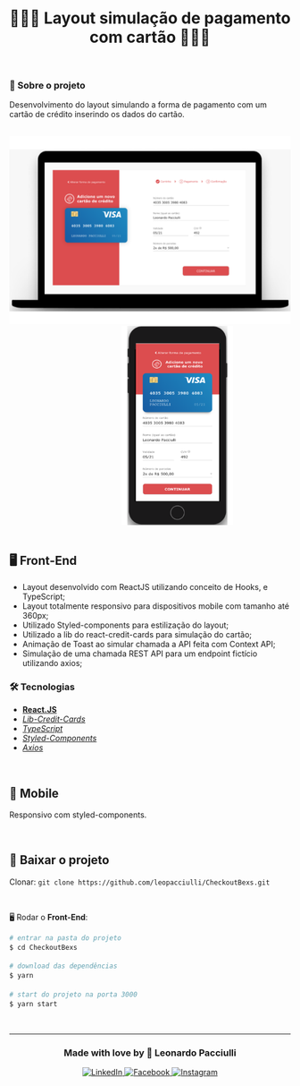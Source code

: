<h1 align="center">
👨🏻‍💻 Layout simulação de pagamento com cartão 👨🏻‍💻
</h1>

<br>

### 📝 Sobre o projeto
Desenvolvimento do layout simulando a forma de pagamento com um cartão de crédito inserindo os dados do cartão.

<br>

<div align="center">
  <img src="./src/assets/page.png" width="530px" />&nbsp;&nbsp;&nbsp;&nbsp;&nbsp;&nbsp;&nbsp;&nbsp;&nbsp;&nbsp;&nbsp;&nbsp;&nbsp;&nbsp;&nbsp;&nbsp;&nbsp;&nbsp;&nbsp;&nbsp;&nbsp;&nbsp;&nbsp;&nbsp;
  <img src="./src/assets/mobile.png" width="200px" />
</div>

<br>

## 🖥 Front-End
- Layout desenvolvido com ReactJS utilizando conceito de Hooks, e TypeScript;
- Layout totalmente responsivo para dispositivos mobile com tamanho até 360px;
- Utilizado Styled-components para estilização do layout;
- Utilizado a lib do react-credit-cards para simulação do cartão;
- Animação de Toast ao simular chamada a API feita com Context API;
- Simulação de uma chamada REST API para um endpoint fictício utilizando axios;

### 🛠 Tecnologias
- **[React.JS](https://reactjs.org/)**
- *[Lib-Credit-Cards](https://github.com/amarofashion/react-credit-cards)*
- *[TypeScript](https://www.typescriptlang.org/)*
- *[Styled-Components](https://styled-components.com/)*
- *[Axios](https://nodemon.io/)*

<br>

## 📱 Mobile
Responsivo com styled-components.

<br>

## 🏁 Baixar o projeto
Clonar: `git clone https://github.com/leopacciulli/CheckoutBexs.git`

<br>


🖥 Rodar o **Front-End**:

````zsh
# entrar na pasta do projeto
$ cd CheckoutBexs

# download das dependências
$ yarn

# start do projeto na porta 3000
$ yarn start
````
<br>

---


<h3 align="center">
  Made with love by 💙 Leonardo Pacciulli
</h3>

<p align="center">
  <a href="https://www.linkedin.com/in/leonardo-pacciulli">
    <img alt="LinkedIn" src="https://img.shields.io/badge/LinkedIn-/in/leonardopacciulli-0e76a8?style=flat&logoColor=white&logo=linkedin">
  </a>
  <a href="https://www.facebook.com/paculli">
    <img alt="Facebook" src="https://img.shields.io/badge/Facebook-/LeonardoPacciulli-1778F2?style=flat&logoColor=white&logo=facebook">
  </a>
  <a href="https://www.instagram.com/leopacciulli/">
    <img alt="Instagram" src="https://img.shields.io/badge/Instagram-@leopacciulli-833AB4?style=flat&logoColor=white&logo=instagram">
  </a>
</p>
